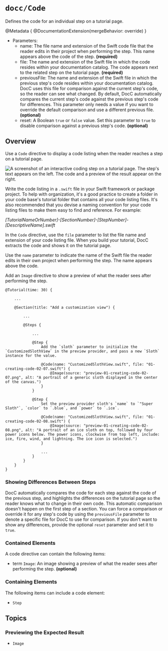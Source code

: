 # ``docc/Code``

Defines the code for an individual step on a tutorial page.

@Metadata {
    @DocumentationExtension(mergeBehavior: override)
}

- Parameters:
    - name: The file name and extension of the Swift code file that the reader edits in their project when performing the step. This name appears above the code of the step. **(required)**
    - file: The name and extension of the Swift file in which the code resides within your documentation catalog. The code appears next to the related step on the tutorial page. **(required)**
    - previousFile: The name and extension of the Swift file in which the previous step's code resides within your documentation catalog. DocC uses this file for comparison against the current step's code, so the reader can see what changed. By default, DocC automatically compares the current step's code against the previous step's code for differences. This parameter only needs a value if you want to override the default comparison and use a different previous file. **(optional)**
    - reset: A Boolean `true` or `false` value. Set this parameter to `true` to disable comparison against a previous step's code. **(optional)**

## Overview

Use a `Code` directive to display a code listing when the reader reaches a step on a tutorial page.

![A screenshot of an interactive coding step on a tutorial page. The step's text appears on the left. The code and a preview of the result appear on the right.](4)

Write the code listing in a `.swift` file in your Swift framework or package project. To help with organization, it's a good practice to create a folder in your code base's tutorial folder that contains all your code listing files. It's also recommended that you devise a naming convention for your code listing files to make them easy to find and reference. For example:

_[TutorialNameOrNumber]-[SectionNumber]-[StepNumber]-[DescriptiveName].swift_

In the `Code` directive, use the `file` parameter to list the file name and extension of your code listing file. When you build your tutorial, DocC extracts the code and shows it on the tutorial page.

Use the `name` parameter to indicate the name of the Swift file the reader edits in their own project when performing the step. The name appears above the code.

Add an ``Image`` directive to show a preview of what the reader sees after performing the step.

```
@Tutorial(time: 30) {
    
    ...
    
    @Section(title: "Add a customization view") {
        
        ...
        
        @Steps {

            ...

            @Step {
                Add the `sloth` parameter to initialize the `CustomizedSlothView` in the preview provider, and pass a new `Sloth` instance for the value.
                
                @Code(name: "CustomizedSlothView.swift", file: "01-creating-code-02-07.swift") {
                    @Image(source: "preview-01-creating-code-02-07.png", alt: "A portrait of a generic sloth displayed in the center of the canvas.")
                }
            }

            @Step {
                Set the preview provider sloth's `name` to `"Super Sloth"`, `color` to `.blue`, and `power` to `.ice`.
                
                @Code(name: "CustomizedSlothView.swift", file: "01-creating-code-02-08.swift") {
                    @Image(source: "preview-01-creating-code-02-08.png", alt: "A portrait of an ice sloth on top, followed by four power icons below. The power icons, clockwise from top left, include: ice, fire, wind, and lightning. The ice icon is selected.")
                }    
            
                ...
            }
        }
    }
}
```

### Showing Differences Between Steps

DocC automatically compares the code for each step against the code of the previous step, and highlights the differences on the tutorial page so the reader knows what to change in their own code. This automatic comparison doesn't happen on the first step of a section. You can force a comparison or override it for any step's code by using the `previousFile` parameter to denote a specific file for DocC to use for comparison. If you don't want to show any differences, provide the optional `reset` parameter and set it to `true`.

### Contained Elements

A code directive can contain the following items:

- term ``Image``: An image showing a preview of what the reader sees after performing the step. **(optional)**

### Containing Elements

The following items can include a code element:

- ``Step``

## Topics

### Previewing the Expected Result

- ``Image``

<!-- Copyright (c) 2021 Apple Inc and the Swift Project authors. All Rights Reserved. -->
